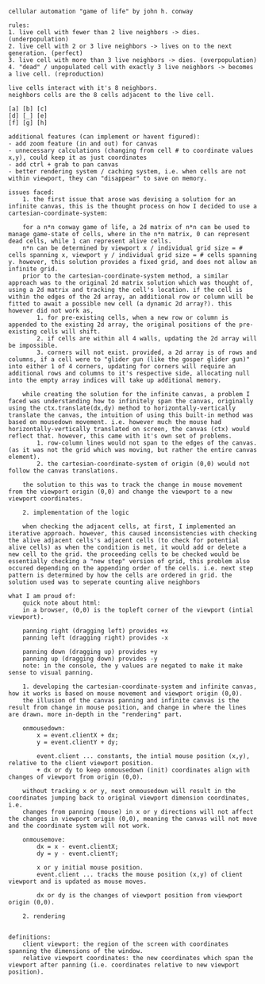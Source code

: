     cellular automation "game of life" by john h. conway

    rules: 
    1. live cell with fewer than 2 live neighbors -> dies. (underpopulation)
    2. live cell with 2 or 3 live neighbors -> lives on to the next generation. (perfect)
    3. live cell with more than 3 live neighbors -> dies. (overpopulation)
    4. "dead" / unpopulated cell with exactly 3 live neighbors -> becomes a live cell. (reproduction)

    live cells interact with it's 8 neighbors. 
    neighbors cells are the 8 cells adjacent to the live cell.

    [a] [b] [c]
    [d] [_] [e]
    [f] [g] [h]

    additional features (can implement or havent figured):
    - add zoom feature (in and out) for canvas
    - unnecessary calculations (changing from cell # to coordinate values x,y), could keep it as just coordinates
    - add ctrl + grab to pan canvas
    - better rendering system / caching system, i.e. when cells are not within viewport, they can "disappear" to save on memory.

    issues faced:
        1. the first issue that arose was devising a solution for an infinite canvas, this is the thought process on how I decided to use a cartesian-coordinate-system:
        
        for a n*n conway game of life, a 2d matrix of n*n can be used to manage game-state of cells, where in the n*n matrix, 0 can represent dead cells, while 1 can represent alive cells. 
        n*n can be determined by viewport x / individual grid size = # cells spanning x, viewport y / individual grid size = # cells spanning y. however, this solution provides a fixed grid, and does not allow an infinite grid. 
        prior to the cartesian-coordinate-system method, a similar approach was to the original 2d matrix solution which was thought of, using a 2d matrix and tracking the cell's location. if the cell is within the edges of the 2d array, an additional row or column will be fitted to await a possible new cell (a dynamic 2d array?). this however did not work as,
            1. for pre-existing cells, when a new row or column is appended to the existing 2d array, the original positions of the pre-existing cells will shift.
            2. if cells are within all 4 walls, updating the 2d array will be impossible.
            3. corners will not exist. provided, a 2d array is of rows and columns, if a cell were to "glider gun (like the gosper glider gun)" into either 1 of 4 corners, updating for corners will require an additional rows and columns to it's respective side, allocating null into the empty array indices will take up additional memory.

        while creating the solution for the infinite canvas, a problem I faced was understanding how to infinitely span the canvas, originally using the ctx.translate(dx,dy) method to horizontally-vertically translate the canvas, the intuition of using this built-in method was based on mousedown movement. i.e. however much the mouse had horizontally-vertically translated on screen, the canvas (ctx) would reflect that. however, this came with it's own set of problems. 
            1. row-column lines would not span to the edges of the canvas. (as it was not the grid which was moving, but rather the entire canvas element).
            2. the cartesian-coordinate-system of origin (0,0) would not follow the canvas translations.

        the solution to this was to track the change in mouse movement from the viewport origin (0,0) and change the viewport to a new viewport coordinates. 

        2. implementation of the logic

        when checking the adjacent cells, at first, I implemented an iterative approach. however, this caused inconsistencies with checking the alive adjacent cells's adjacent cells (to check for potential alive cells) as when the condition is met, it would add or delete a new cell to the grid. the proceeding cells to be checked would be essentially checking a "new step" version of grid, this problem also occured depending on the appending order of the cells. i.e. next step pattern is determined by how the cells are ordered in grid. the solution used was to seperate counting alive neighbors

    what I am proud of:
        quick note about html:
        in a browser, (0,0) is the topleft corner of the viewport (intial viewport).

        panning right (dragging left) provides +x
        panning left (dragging right) provides -x

        panning down (dragging up) provides +y
        panning up (dragging down) provides -y 
        note: in the console, the y values are negated to make it make sense to visual panning.

        1. developing the cartesian-coordinate-system and infinite canvas, how it works is based on mouse movement and viewport origin (0,0).
        the illusion of the canvas panning and infinite canvas is the result from change in mouse position, and change in where the lines are drawn. more in-depth in the "rendering" part.

        onmousedown:
            x = event.clientX + dx;
            y = event.clientY + dy;

            event.client ... constants, the intial mouse position (x,y), relative to the client viewport position. 
            + dx or dy to keep onmousedown (init) coordinates align with changes of viewport from origin (0,0).

        without tracking x or y, next onmousedown will result in the coordinates jumping back to original viewport dimension coordinates, i.e.
        changes from panning (mouse) in x or y directions will not affect the changes in viewport origin (0,0), meaning the canvas will not move and the coordinate system will not work.

        onmousemove: 
            dx = x - event.clientX;
            dy = y - event.clientY;

            x or y initial mouse position.
            event.client ... tracks the mouse position (x,y) of client viewport and is updated as mouse moves. 

            dx or dy is the changes of viewport position from viewport origin (0,0).

        2. rendering
            

    definitions:
        client viewport: the region of the screen with coordinates spanning the dimensions of the window.
        relative viewport coordinates: the new coordinates which span the viewport after panning (i.e. coordinates relative to new viewport position).
